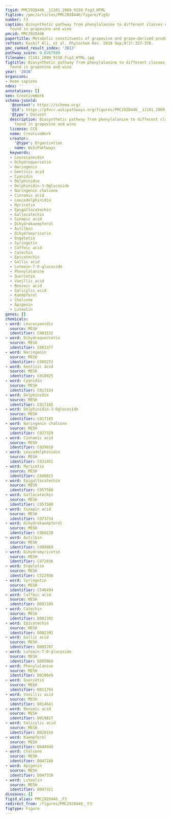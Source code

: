 ```yaml
---
figid: PMC2928446__11101_2009_9158_Fig3_HTML
figlink: /pmc/articles/PMC2928446/figure/Fig3/
number: F3
caption: Biosynthetic pathway from phenylalanine to different classes of phenolics
  found in grapevine and wine
pmcid: PMC2928446
papertitle: Metabolic constituents of grapevine and grape-derived products.
reftext: Kashif Ali, et al. Phytochem Rev. 2010 Sep;9(3):357-378.
pmc_ranked_result_index: '3813'
pathway_score: 0.6767599
filename: 11101_2009_9158_Fig3_HTML.jpg
figtitle: Biosynthetic pathway from phenylalanine to different classes of phenolics
  found in grapevine and wine
year: '2010'
organisms:
- Homo sapiens
ndex: ''
annotations: []
seo: CreativeWork
schema-jsonld:
  '@context': https://schema.org/
  '@id': https://pfocr.wikipathways.org/figures/PMC2928446__11101_2009_9158_Fig3_HTML.html
  '@type': Dataset
  description: Biosynthetic pathway from phenylalanine to different classes of phenolics
    found in grapevine and wine
  license: CC0
  name: CreativeWork
  creator:
    '@type': Organization
    name: WikiPathways
  keywords:
  - Leucocyanidin
  - Dihydroquercetin
  - Naringenin
  - Gentisic acid
  - Cyanidin
  - Delphinidin
  - Delphinidin-3-Oglucoside
  - Naringenin chalcone
  - Cinnamic acid
  - Leucodelphinidin
  - Myricetin
  - Epigallocatechin
  - Gallocatechin
  - Sinapic acid
  - Dihydrokaempferol
  - Astilbin
  - Dihydromyricetin
  - Engeletin
  - Syringetin
  - Caffeic acid
  - Catechin
  - Epicatechin
  - Gallic acid
  - Luteoin-7-0-glucoside
  - Phenylalanine
  - Quercetin
  - Vanillic acid
  - Benzoic acid
  - Salicylic acid
  - Kaempferol
  - Chalcone
  - Apigenin
  - Luteolin
genes: []
chemicals:
- word: Leucocyanidin
  source: MESH
  identifier: C001532
- word: Dihydroquercetin
  source: MESH
  identifier: C003377
- word: Naringenin
  source: MESH
  identifier: C005273
- word: Gentisic acid
  source: MESH
  identifier: C010925
- word: Cyanidin
  source: MESH
  identifier: C017154
- word: Delphinidin
  source: MESH
  identifier: C017185
- word: Delphinidin-3-Oglucoside
  source: MESH
  identifier: C017185
- word: Naringenin chalcone
  source: MESH
  identifier: C027329
- word: Cinnamic acid
  source: MESH
  identifier: C029010
- word: Leucodelphinidin
  source: MESH
  identifier: C031451
- word: Myricetin
  source: MESH
  identifier: C040015
- word: Epigallocatechin
  source: MESH
  identifier: C057580
- word: Gallocatechin
  source: MESH
  identifier: C057580
- word: Sinapic acid
  source: MESH
  identifier: C073734
- word: Dihydrokaempferol
  source: MESH
  identifier: C080220
- word: Astilbin
  source: MESH
  identifier: C099069
- word: Dihydromyricetin
  source: MESH
  identifier: C472036
- word: Engeletin
  source: MESH
  identifier: C522936
- word: Syringetin
  source: MESH
  identifier: C546494
- word: Caffeic acid
  source: MESH
  identifier: D002109
- word: Catechin
  source: MESH
  identifier: D002392
- word: Epicatechin
  source: MESH
  identifier: D002392
- word: Gallic acid
  source: MESH
  identifier: D005707
- word: Luteoin-7-0-glucoside
  source: MESH
  identifier: D005960
- word: Phenylalanine
  source: MESH
  identifier: D010649
- word: Quercetin
  source: MESH
  identifier: D011794
- word: Vanillic acid
  source: MESH
  identifier: D014641
- word: Benzoic acid
  source: MESH
  identifier: D019817
- word: Salicylic acid
  source: MESH
  identifier: D020156
- word: Kaempferol
  source: MESH
  identifier: D044949
- word: Chalcone
  source: MESH
  identifier: D047188
- word: Apigenin
  source: MESH
  identifier: D047310
- word: Luteolin
  source: MESH
  identifier: D047311
diseases: []
figid_alias: PMC2928446__F3
redirect_from: /figures/PMC2928446__F3
figtype: Figure
---
```

